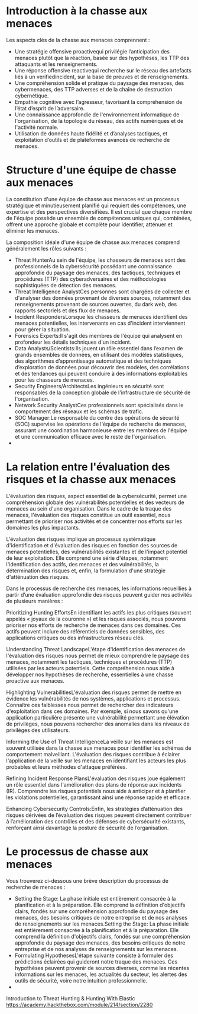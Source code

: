# Introduction à la chasse aux menaces 

Les aspects clés de la chasse aux menaces comprennent :
- Une stratégie offensive proactivequi privilégie l’anticipation des menaces plutôt que la réaction, basée sur des hypothèses, les TTP des attaquants et les renseignements.
- Une réponse offensive reactivequi recherche sur le réseau des artefacts liés à un verifiedincident, sur la base de preuves et de renseignements.
- Une compréhension solide et pratique du paysage des menaces, des cybermenaces, des TTP adverses et de la chaîne de destruction cybernétique.
- Empathie cognitive avec l’agresseur, favorisant la compréhension de l’état d’esprit de l’adversaire.
- Une connaissance approfondie de l'environnement informatique de l'organisation, de la topologie du réseau, des actifs numériques et de l'activité normale.
- Utilisation de données haute fidélité et d’analyses tactiques, et exploitation d’outils et de plateformes avancés de recherche de menaces.

# Structure d'une équipe de chasse aux menaces
La constitution d'une équipe de chasse aux menaces est un processus stratégique et minutieusement planifié qui requiert des compétences, une expertise et des perspectives diversifiées. Il est crucial que chaque membre de l'équipe possède un ensemble de compétences uniques qui, combinées, offrent une approche globale et complète pour identifier, atténuer et éliminer les menaces.

La composition idéale d'une équipe de chasse aux menaces comprend généralement les rôles suivants :
- Threat HunterAu sein de l'équipe, les chasseurs de menaces sont des professionnels de la cybersécurité possédant une connaissance approfondie du paysage des menaces, des tactiques, techniques et procédures (TTP) des cyberadversaires et des méthodologies sophistiquées de détection des menaces.
- Threat Intelligence AnalystCes personnes sont chargées de collecter et d'analyser des données provenant de diverses sources, notamment des renseignements provenant de sources ouvertes, du dark web, des rapports sectoriels et des flux de menaces. 
- Incident RespondersLorsque les chasseurs de menaces identifient des menaces potentielles, les intervenants en cas d'incident interviennent pour gérer la situation. 
- Forensics Experts:Il s'agit des membres de l'équipe qui analysent en profondeur les détails techniques d'un incident. 
- Data Analysts/Scientists:Ils jouent un rôle essentiel dans l’examen de grands ensembles de données, en utilisant des modèles statistiques, des algorithmes d’apprentissage automatique et des techniques d’exploration de données pour découvrir des modèles, des corrélations et des tendances qui peuvent conduire à des informations exploitables pour les chasseurs de menaces.
- Security Engineers/ArchitectsLes ingénieurs en sécurité sont responsables de la conception globale de l'infrastructure de sécurité de l'organisation.
- Network Security AnalystCes professionnels sont spécialisés dans le comportement des réseaux et les schémas de trafic.
- SOC Manager:Le responsable du centre des opérations de sécurité (SOC) supervise les opérations de l'équipe de recherche de menaces, assurant une coordination harmonieuse entre les membres de l'équipe et une communication efficace avec le reste de l'organisation.
- 
# La relation entre l'évaluation des risques et la chasse aux menaces

L'évaluation des risques, aspect essentiel de la cybersécurité, permet une compréhension globale des vulnérabilités potentielles et des vecteurs de menaces au sein d'une organisation. Dans le cadre de la traque des menaces, l'évaluation des risques constitue un outil essentiel, nous permettant de prioriser nos activités et de concentrer nos efforts sur les domaines les plus impactants.

L'évaluation des risques implique un processus systématique d'identification et d'évaluation des risques en fonction des sources de menaces potentielles, des vulnérabilités existantes et de l'impact potentiel de leur exploitation. Elle comprend une série d'étapes, notamment l'identification des actifs, des menaces et des vulnérabilités, la détermination des risques et, enfin, la formulation d'une stratégie d'atténuation des risques.

Dans le processus de recherche des menaces, les informations recueillies à partir d’une évaluation approfondie des risques peuvent guider nos activités de plusieurs manières :

Prioritizing Hunting EffortsEn identifiant les actifs les plus critiques (souvent appelés « joyaux de la couronne ») et les risques associés, nous pouvons prioriser nos efforts de recherche de menaces dans ces domaines. Ces actifs peuvent inclure des référentiels de données sensibles, des applications critiques ou des infrastructures réseau clés.

Understanding Threat LandscapeL'étape d'identification des menaces de l'évaluation des risques nous permet de mieux comprendre le paysage des menaces, notamment les tactiques, techniques et procédures (TTP) utilisées par les acteurs potentiels. Cette compréhension nous aide à développer nos hypothèses de recherche, essentielles à une chasse proactive aux menaces.

Highlighting VulnerabilitiesL'évaluation des risques permet de mettre en évidence les vulnérabilités de nos systèmes, applications et processus. Connaître ces faiblesses nous permet de rechercher des indicateurs d'exploitation dans ces domaines. Par exemple, si nous savons qu'une application particulière présente une vulnérabilité permettant une élévation de privilèges, nous pouvons rechercher des anomalies dans les niveaux de privilèges des utilisateurs.

Informing the Use of Threat IntelligenceLa veille sur les menaces est souvent utilisée dans la chasse aux menaces pour identifier les schémas de comportement malveillant. L'évaluation des risques contribue à éclairer l'application de la veille sur les menaces en identifiant les acteurs les plus probables et leurs méthodes d'attaque préférées.

Refining Incident Response PlansL'évaluation des risques joue également un rôle essentiel dans l'amélioration des plans de réponse aux incidents (IR). Comprendre les risques potentiels nous aide à anticiper et à planifier les violations potentielles, garantissant ainsi une réponse rapide et efficace.

Enhancing Cybersecurity Controls:Enfin, les stratégies d’atténuation des risques dérivées de l’évaluation des risques peuvent directement contribuer à l’amélioration des contrôles et des défenses de cybersécurité existants, renforçant ainsi davantage la posture de sécurité de l’organisation.

# Le processus de chasse aux menaces
Vous trouverez ci-dessous une brève description du processus de recherche de menaces :
- Setting the Stage: La phase initiale est entièrement consacrée à la planification et à la préparation. Elle comprend la définition d'objectifs clairs, fondés sur une compréhension approfondie du paysage des menaces, des besoins critiques de notre entreprise et de nos analyses de renseignements sur les menaces.Setting the Stage: La phase initiale est entièrement consacrée à la planification et à la préparation. Elle comprend la définition d'objectifs clairs, fondés sur une compréhension approfondie du paysage des menaces, des besoins critiques de notre entreprise et de nos analyses de renseignements sur les menaces.
- Formulating HypothesesL'étape suivante consiste à formuler des prédictions éclairées qui guideront notre traque des menaces. Ces hypothèses peuvent provenir de sources diverses, comme les récentes informations sur les menaces, les actualités du secteur, les alertes des outils de sécurité, voire notre intuition professionnelle. 
- 


Introduction to Threat Hunting & Hunting With Elastic  https://academy.hackthebox.com/module/214/section/2280
